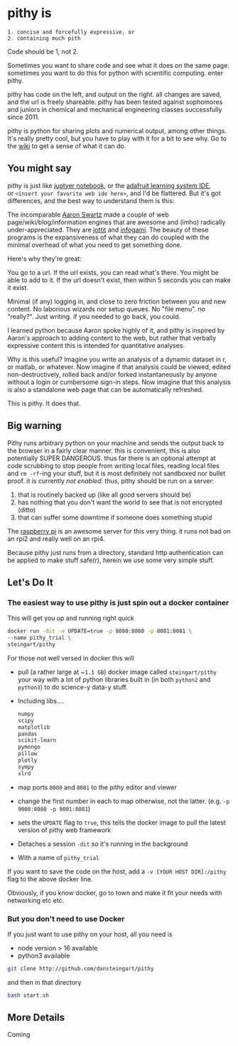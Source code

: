 # pithy is

```
1. concise and forcefully expressive, or
2. containing much pith
```

Code should be 1, not 2.

Sometimes you want to share code and see what it does on the same page. sometimes you want to do this for python with scientific computing. enter pithy.

pithy has code on the left, and output on the right. all changes are saved, and the url is freely shareable. pithy has been tested against sophomores and juniors in chemical and mechanical engineering classes successfully since 2011.

pithy is python for sharing plots and numerical output, among other things. It's really pretty cool, but you have to play with it for a bit to see why. Go to the [wiki](https://github.com/dansteingart/pithy/wiki) to get a sense of what it can do.

## You might say

pithy is just like [juptyer notebook](http://juptyer.org/), or the [adafruit learning system IDE](http://learn.adafruit.com/), or `<insert your favorite web ide here>`, and I'd be flattered. But it's got differences, and the best way to understand them is this:

The incomparable [Aaron Swartz](https://en.wikipedia.org/wiki/Aaron_Swartz) made a couple of web page/wiki/blog/information engines that are awesome and (imho) radically under-appreciated. They are [jottit](https://www.jottit.com/) and [infogami](https://github.com/infogami/infogami). The beauty of these programs is the expansiveness of what they can do coupled with the minimal overhead of what you need to get something done.

Here's why they're great: 

You go to a url. 
If the url exists, you can read what's there. 
          You might be able to add to it. 
If the url doesn't exist, then within 5 seconds you can make it exist. 

Minimal (if any) logging in, and close to zero friction between you and new content. No laborious wizards nor setup queues. No "file menu". no "really?". Just writing. if you needed to go back, you could.

I learned python because Aaron spoke highly of it, and pithy is inspired by Aaron's approach to adding content to the web, but rather that verbally expressive content this is intended for quantitative analyses.

Why is this useful? Imagine you write an analysis of a dynamic dataset in r, or matlab, or whatever. Now imagine if that analysis could be viewed, edited non-destructively, rolled back and/or forked instantaneously by anyone without a login or cumbersome sign-in steps. Now imagine that this analysis is also a standalone web page that can be automatically refreshed.

This is pithy. It does that.

## Big warning

Pithy runs arbitrary python on your machine and sends the output back to the browser in a fairly clear manner. this is convenient, this is also potentially SUPER DANGEROUS. thus far there is an optional attempt at code scrubbing to stop people from writing local files, reading local files and `rm -rf`-ing your stuff, but it is most definitely not sandboxed nor bullet proof. it is currently *not enabled*. thus, pithy should be run on a server:

1. that is routinely backed up (like all good servers should be)
2. has nothing that you don't want the world to see that is not encrypted (ditto)
3. that can suffer some downtime if someone does something stupid

The [raspberry pi](http://www.raspberrypi.org/) is an awesome server for this very thing. it runs not bad on an rpi2 and really well on an rpi4.

Because pithy just runs from a directory, standard http authentication can be applied to make stuff safe(r), herein we use some very simple stuff.

## Let's Do It

### The easiest way to use pithy is just spin out a docker container

This will get you up and running right quick

```bash
docker run -dit -e UPDATE=true -p 8080:8080 -p 8081:8081 \
--name pithy_trial \
steingart/pithy
```

For those not well versed in docker this will 

- pull (a rather large at ~`1.1 GB`) docker image called `steingart/pithy` your way with a lot of python libraries built in (in both `python2` and `python3`) to do science-y data-y stuff.
- Including libs....

  ```bash
  numpy
  scipy
  matplotlib
  pandas
  scikit-learn
  pymongo
  pillow
  plotly
  sympy
  xlrd
  ```

- map ports `8080` and `8081` to the pithy editor and viewer
- change the first number in each to  map otherwise, not the latter. 
(e.g. `-p 9000:8080 -p 9001:8081`)
- sets the `UPDATE` flag to `true`, this tells the docker image to pull the latest version of pithy web framework
- Detaches a session `-dit` so it's running in the background
- With a name of `pithy_trial`

If you want to save the code on the host, add a `-v [YOUR HOST DIR]:/pithy` flag to the above docker line.

Obviously, if you know docker, go to town and make it fit your needs with networking etc etc.

### But you don't need to use Docker

If you just want to use pithy on your host, all you need is 
- node version > 16  available
- python3 available

```bash
git clone http://github.com/dansteingart/pithy
```

and then in that directory 

```bash
bash start.sh
```
## More Details
Coming

